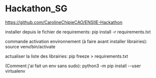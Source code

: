 # Hackathon_SG

https://github.com/CarolineChipieCAO/ENSIIE-Hackathon


installer depuis le fichier de requirements:
pip install -r requirements.txt


commande activation environnement (à faire avant installer librairies):
source venv/bin/activate

actualiser la liste des librairies:
pip freeze > requirements.txt



(Comment j'ai fait un env sans sudo):
python3 -m pip install --user virtualenv